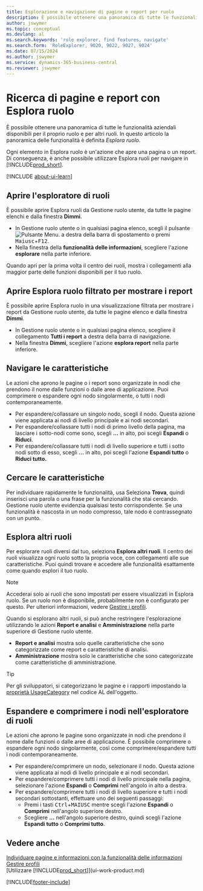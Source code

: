 ```yaml
---
title: Esplorazione e navigazione di pagine e report per ruolo
description: È possibile ottenere una panoramica di tutte le funzionalità aziendali disponibili per il proprio ruolo e per altri ruoli con Esplora ruoli.
author: jswymer
ms.topic: conceptual
ms.devlang: al
ms.search.keywords: 'role explorer, find features, navigate'
ms.search.form: 'RoleExplorer, 9020, 9022, 9027, 9024'
ms.date: 07/15/2024
ms.author: jswymer
ms.service: dynamics-365-business-central
ms.reviewer: jswymer
---
```


# Ricerca di pagine e report con Esplora ruolo

È possibile ottenere una panoramica di tutte le funzionalità aziendali disponibili per il proprio ruolo e per altri ruoli. In questo articolo la panoramica delle funzionalità è definita *Esplora ruolo*.

Ogni elemento in Esplora ruolo è un'azione che apre una pagina o un report. Di conseguenza, è anche possibile utilizzare Esplora ruoli per navigare in [!INCLUDE[prod_short](includes/prod_short.md)].

[!INCLUDE [about-ui-learn](includes/about-ui-learn.md)]

## Aprire l'esploratore di ruoli

È possibile aprire Esplora ruoli da Gestione ruolo utente, da tutte le pagine elenchi e dalla finestra **Dimmi**.

- In Gestione ruolo utente o in qualsiasi pagina elenco, scegli il pulsante ![Pulsante Menu.](media/ui_menu_button.png "Pulsante Menu") a destra della barra di spostamento o premi <kbd>Maiusc</kbd>+<kbd>F12</kbd>.
- Nella finestra della **funzionalità delle informazioni**, scegliere l'azione **esplorare** nella parte inferiore.

Quando apri per la prima volta il centro dei ruoli, mostra i collegamenti alla maggior parte delle funzioni disponibili per il tuo ruolo.

## Aprire Esplora ruolo filtrato per mostrare i report 

È possibile aprire Esplora ruolo in una visualizzazione filtrata per mostrare i report da Gestione ruolo utente, da tutte le pagine elenco e dalla finestra **Dimmi**.

- In Gestione ruolo utente o in qualsiasi pagina elenco, scegliere il collegamento **Tutti i report** a destra della barra di navigazione.
- Nella finestra **Dimmi**, scegliere l'azione **esplora report** nella parte inferiore.

## Navigare le caratteristiche

Le azioni che aprono le pagine o i report sono organizzate in nodi che prendono il nome dalle funzioni o dalle aree di applicazione. Puoi comprimere o espandere ogni nodo singolarmente, o tutti i nodi contemporaneamente.

- Per espandere/collassare un singolo nodo, scegli il nodo. Questa azione viene applicata ai nodi di livello principale e ai nodi secondari.
- Per espandere/collassare tutti i nodi di primo livello della pagina, ma lasciare i sotto-nodi come sono, scegli **...** in alto, poi scegli **Espandi** o **Riduci**.
- Per espandere/collassare tutti i nodi di livello superiore e tutti i sotto nodi sotto di esso, scegli **...** in alto, poi scegli l'azione **Espandi tutto** o **Riduci tutto.** 

## Cercare le caratteristiche

Per individuare rapidamente le funzionalità, usa Seleziona **Trova**, quindi inserisci una parola o una frase per la funzionalità che stai cercando. Gestione ruolo utente evidenzia qualsiasi testo corrispondente. Se una funzionalità è nascosta in un nodo compresso, tale nodo è contrassegnato con un punto. 

## Esplora altri ruoli

Per esplorare ruoli diversi dal tuo, seleziona **Esplora altri ruoli**. Il centro dei ruoli visualizza ogni ruolo sotto la propria voce, con collegamenti alle sue caratteristiche. Puoi quindi trovare e accedere alle funzionalità esattamente come quando esplori il tuo ruolo.

> [!NOTE]
> Accederai solo ai ruoli che sono impostati per essere visualizzati in Esplora ruolo. Se un ruolo non è disponibile, probabilmente non è configurato per questo. Per ulteriori informazioni, vedere [Gestire i profili](admin-users-profiles-roles.md). 

Quando si esplorano altri ruoli, si può anche restringere l'esplorazione utilizzando le azioni **Report e analisi** e **Amministrazione** nella parte superiore di Gestione ruolo utente.

- **Report e analisi** mostra solo quelle caratteristiche che sono categorizzate come report e caratteristiche di analisi.
- **Amministrazione** mostra solo le caratteristiche che sono categorizzate come caratteristiche di amministrazione.

> [!TIP]
> Per gli sviluppatori, si categorizzano le pagine e i rapporti impostando la [proprietà UsageCategory](/dynamics365/business-central/dev-itpro/developer/properties/devenv-usagecategory-property) nel codice AL dell'oggetto.
<!--
 
## Role explorer actions

There a several actions along the top of the role explorer to help you locate features of your role and other roles.

|Action|Description|
|------|------|
|**All**|Shows all features that are related to the role.|
|**Find**|Lets you enter a word or phrase to quickly locate feature names that match.|
|**Explore more roles**|All business features that are available for all roles including your own. When exploring all roles, the other actions work the same way, except for all roles shown. **NOTE:** You can only access roles that are set up to show in role explorer. For more information, see [Manage Profiles](admin-users-profiles-roles.md).  |
|**Report & Analysis**|This action Shows only those features that are categorized as reports and analysis features.|
|**Administration**|Shows only those features that are categorized as administration features.|



<!--
Choose the **Find** action at the top of the role explorer to quickly locate feature names that contain a certain term.

Choose the **Explore more roles** action at the top of the role explorer to get an overview of all business features that are available for all roles including your own.

> [!NOTE]
> Only Role Center actions for profiles where the **Show in Role Explorer** check box is selected will appear on the extended version of the role explorer (shown with the **Explore more roles** action). For more information, see [Manage Profiles](admin-users-profiles-roles.md).
-->

## Espandere e comprimere i nodi nell'esploratore di ruoli

Le azioni che aprono le pagine sono organizzate in nodi che prendono il nome dalle funzioni o dalle aree di applicazione. È possibile comprimere o espandere ogni nodo singolarmente, così come comprimere/espandere tutti i nodi contemporaneamente.

- Per espandere/comprimere un nodo, selezionare il nodo. Questa azione viene applicata ai nodi di livello principale e ai nodi secondari.
- Per espandere/comprimere tutti i nodi di livello principale nella pagina, selezionare l'azione **Espandi** o **Comprimi** nell'angolo in alto a destra.
- Per espandere/comprimere tutti i nodi di livello superiore e tutti i nodi secondari sottostanti, effettuare uno dei seguenti passaggi:
  - Premi i tasti <kbd>Ctrl</kbd>+<kbd>MAIUSC</kbd> mentre scegli l'azione **Espandi** o **Comprimi** nell'angolo superiore destro.
  - Scegliere **...** nell'angolo superiore destro, quindi scegli l'azione **Espandi tutto** o **Comprimi tutto**.

## Vedere anche

[Individuare pagine e informazioni con la funzionalità delle informazioni](ui-search.md)  
[Gestire profili](admin-users-profiles-roles.md)  
[Utilizzare [!INCLUDE[prod_short](includes/prod_short.md)]](ui-work-product.md)  

[!INCLUDE[footer-include](includes/footer-banner.md)]
